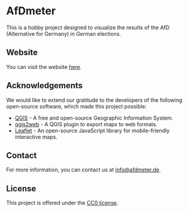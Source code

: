# AfDmeter

This is a hobby project designed to visualize the results of the AfD (Alternative for Germany) in German elections.

## Website

You can visit the website [here](http://afdmeter.de).

## Acknowledgements

We would like to extend our gratitude to the developers of the following open-source software, which made this project possible:

- [QGIS](https://qgis.org) - A free and open-source Geographic Information System.
- [qgis2web](https://github.com/tomchadwin/qgis2web) - A QGIS plugin to export maps to web formats.
- [Leaflet](https://leafletjs.com) - An open-source JavaScript library for mobile-friendly interactive maps.

## Contact

For more information, you can contact us at [info@afdmeter.de](mailto:info@afdmeter.de).

## License

This project is offered under the [CC0 license](https://creativecommons.org/publicdomain/zero/1.0/).
